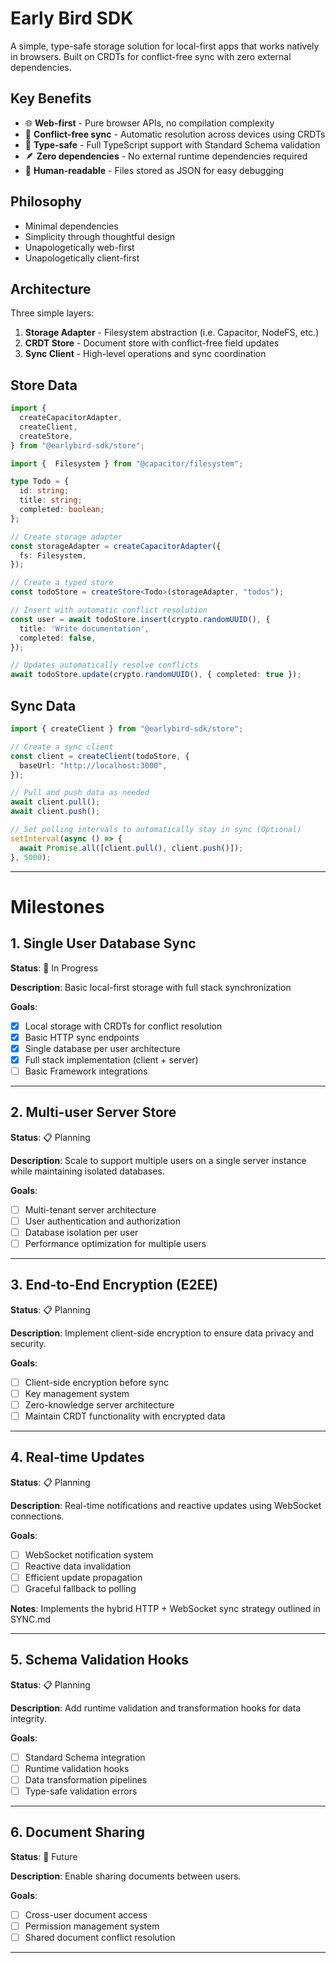 # Early Bird SDK

A simple, type-safe storage solution for local-first apps that works natively in browsers. Built on CRDTs for conflict-free sync with zero external dependencies.

## Key Benefits
- 🌐 **Web-first** - Pure browser APIs, no compilation complexity
- 🔄 **Conflict-free sync** - Automatic resolution across devices using CRDTs
- 📝 **Type-safe** - Full TypeScript support with Standard Schema validation
- 🪶 **Zero dependencies** - No external runtime dependencies required
- 📁 **Human-readable** - Files stored as JSON for easy debugging

## Philosophy
- Minimal dependencies
- Simplicity through thoughtful design
- Unapologetically web-first
- Unapologetically client-first

## Architecture

Three simple layers:

1. **Storage Adapter** - Filesystem abstraction (i.e. Capacitor, NodeFS, etc.)
2. **CRDT Store** - Document store with conflict-free field updates
3. **Sync Client** - High-level operations and sync coordination

## Store Data

```typescript
import {
  createCapacitorAdapter,
  createClient,
  createStore,
} from "@earlybird-sdk/store";

import {  Filesystem } from "@capacitor/filesystem";

type Todo = {
  id: string;
  title: string;
  completed: boolean;
};

// Create storage adapter
const storageAdapter = createCapacitorAdapter({
  fs: Filesystem,
});

// Create a typed store
const todoStore = createStore<Todo>(storageAdapter, "todos");

// Insert with automatic conflict resolution
const user = await todoStore.insert(crypto.randomUUID(), {
  title: 'Write documentation',
  completed: false,
});

// Updates automatically resolve conflicts
await todoStore.update(crypto.randomUUID(), { completed: true });
```

## Sync Data

```typescript
import { createClient } from "@earlybird-sdk/store";

// Create a sync client
const client = createClient(todoStore, {
  baseUrl: "http://localhost:3000",
});

// Pull and push data as needed
await client.pull();
await client.push();

// Set polling intervals to automatically stay in sync (Optional)
setInterval(async () => {
  await Promise.all([client.pull(), client.push()]);
}, 5000);
```

---

# Milestones

## 1. Single User Database Sync
**Status**: 🔄 In Progress

**Description**: Basic local-first storage with full stack synchronization

**Goals**:
- [x] Local storage with CRDTs for conflict resolution
- [x] Basic HTTP sync endpoints
- [x] Single database per user architecture
- [x] Full stack implementation (client + server)
- [ ] Basic Framework integrations

---

## 2. Multi-user Server Store
**Status**: 📋 Planning

**Description**: Scale to support multiple users on a single server instance while maintaining isolated databases.

**Goals**:
- [ ] Multi-tenant server architecture
- [ ] User authentication and authorization
- [ ] Database isolation per user
- [ ] Performance optimization for multiple users

---

## 3. End-to-End Encryption (E2EE)
**Status**: 📋 Planning

**Description**: Implement client-side encryption to ensure data privacy and security.

**Goals**:
- [ ] Client-side encryption before sync
- [ ] Key management system
- [ ] Zero-knowledge server architecture
- [ ] Maintain CRDT functionality with encrypted data

---

## 4. Real-time Updates
**Status**: 📋 Planning

**Description**: Real-time notifications and reactive updates using WebSocket connections.

**Goals**:
- [ ] WebSocket notification system
- [ ] Reactive data invalidation
- [ ] Efficient update propagation
- [ ] Graceful fallback to polling

**Notes**: Implements the hybrid HTTP + WebSocket sync strategy outlined in SYNC.md

---

## 5. Schema Validation Hooks
**Status**: 📋 Planning

**Description**: Add runtime validation and transformation hooks for data integrity.

**Goals**:
- [ ] Standard Schema integration
- [ ] Runtime validation hooks
- [ ] Data transformation pipelines
- [ ] Type-safe validation errors

---

## 6. Document Sharing
**Status**: 🔮 Future

**Description**: Enable sharing documents between users.

**Goals**:
- [ ] Cross-user document access
- [ ] Permission management system
- [ ] Shared document conflict resolution
---
